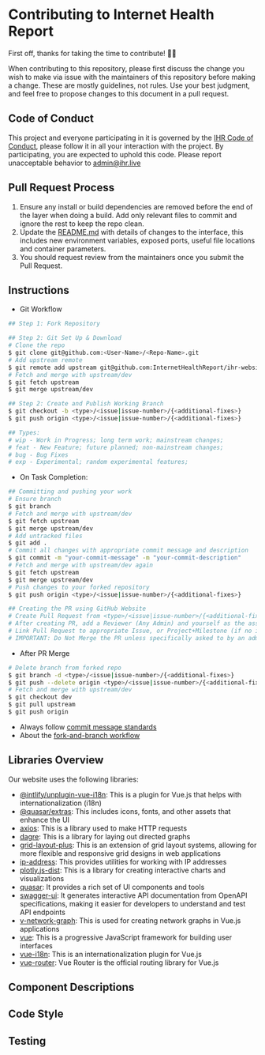 # Contributing to Internet Health Report

First off, thanks for taking the time to contribute! 🎉🎉

When contributing to this repository, please first discuss the change you wish to make via issue with the maintainers of this repository before making a change. These are mostly guidelines, not rules. Use your best judgment, and feel free to propose changes to this document in a pull request.

## Code of Conduct

This project and everyone participating in it is governed by the [IHR Code of Conduct](CODE_OF_CONDUCT.md), please follow it in all your interaction with the project. By participating, you are expected to uphold this code. Please report unacceptable behavior to [admin@ihr.live](mailto:admin@ihr.live)

## Pull Request Process

1. Ensure any install or build dependencies are removed before the end of the layer when doing a
   build. Add only relevant files to commit and ignore the rest to keep the repo clean.
2. Update the [README.md](README.md) with details of changes to the interface, this includes new environment
   variables, exposed ports, useful file locations and container parameters.
3. You should request review from the maintainers once you submit the Pull Request.

## Instructions

- Git Workflow

```bash
## Step 1: Fork Repository

## Step 2: Git Set Up & Download
# Clone the repo
$ git clone git@github.com:<User-Name>/<Repo-Name>.git
# Add upstream remote
$ git remote add upstream git@github.com:InternetHealthReport/ihr-website.git 
# Fetch and merge with upstream/dev
$ git fetch upstream
$ git merge upstream/dev

## Step 2: Create and Publish Working Branch
$ git checkout -b <type>/<issue|issue-number>/{<additional-fixes>}
$ git push origin <type>/<issue|issue-number>/{<additional-fixes>}

## Types:
# wip - Work in Progress; long term work; mainstream changes;
# feat - New Feature; future planned; non-mainstream changes;
# bug - Bug Fixes
# exp - Experimental; random experimental features;
```

- On Task Completion:

```bash
## Committing and pushing your work
# Ensure branch
$ git branch
# Fetch and merge with upstream/dev
$ git fetch upstream
$ git merge upstream/dev
# Add untracked files
$ git add .
# Commit all changes with appropriate commit message and description
$ git commit -m "your-commit-message" -m "your-commit-description"
# Fetch and merge with upstream/dev again
$ git fetch upstream
$ git merge upstream/dev
# Push changes to your forked repository
$ git push origin <type>/<issue|issue-number>/{<additional-fixes>}

## Creating the PR using GitHub Website
# Create Pull Request from <type>/<issue|issue-number>/{<additional-fixes>} branch in your forked repository to the dev branch in the upstream repository
# After creating PR, add a Reviewer (Any Admin) and yourself as the assignee
# Link Pull Request to appropriate Issue, or Project+Milestone (if no issue created)
# IMPORTANT: Do Not Merge the PR unless specifically asked to by an admin.
```

- After PR Merge

```bash
# Delete branch from forked repo
$ git branch -d <type>/<issue|issue-number>/{<additional-fixes>}
$ git push --delete origin <type>/<issue|issue-number>/{<additional-fixes>}
# Fetch and merge with upstream/dev
$ git checkout dev
$ git pull upstream
$ git push origin
```

- Always follow [commit message standards](https://chris.beams.io/posts/git-commit/)
- About the [fork-and-branch workflow](https://blog.scottlowe.org/2015/01/27/using-fork-branch-git-workflow/)

## Libraries Overview

Our website uses the following libraries:

- [@intlify/unplugin-vue-i18n](https://www.npmjs.com/package/@intlify/unplugin-vue-i18n): This is a plugin for Vue.js that helps with internationalization (i18n)
- [@quasar/extras](https://www.npmjs.com/package/@quasar/extras): This includes icons, fonts, and other assets that enhance the UI
- [axios](https://www.npmjs.com/package/axios): This is a library used to make HTTP requests
- [dagre](https://www.npmjs.com/package/dagre): This is a library for laying out directed graphs
- [grid-layout-plus](https://www.npmjs.com/package/grid-layout-plus): This is an extension of grid layout systems, allowing for more flexible and responsive grid designs in web applications
- [ip-address](https://www.npmjs.com/package/ip-address): This provides utilities for working with IP addresses
- [plotly.js-dist](https://www.npmjs.com/package/plotly.js-dist): This is a library for creating interactive charts and visualizations
- [quasar](https://www.npmjs.com/package/quasar): It provides a rich set of UI components and tools
- [swagger-ui](https://www.npmjs.com/package/swagger-ui): It generates interactive API documentation from OpenAPI specifications, making it easier for developers to understand and test API endpoints
- [v-network-graph](https://www.npmjs.com/package/v-network-graph): This is used for creating network graphs in Vue.js applications
- [vue](https://www.npmjs.com/package/vue): This is a progressive JavaScript framework for building user interfaces
- [vue-i18n](https://www.npmjs.com/package/vue-i18n): This is an internationalization plugin for Vue.js
- [vue-router](https://www.npmjs.com/package/vue-router): Vue Router is the official routing library for Vue.js

## Component Descriptions


## Code Style


## Testing